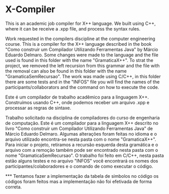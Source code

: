 # X-Compiler
This is an academic job compiler for X++ language.
We built using C++, where it can be receive a .xpp file, and process the syntax rules.

Work requested in the compilers discipline at the computer engineering course.
This is a compiler for the X++ language described in the book "Como construir um Compilador Utilizando Ferramentas Java" by Márcio Eduardo Delmaro.
Some changes were made to the language and the file used is found in this folder with the name "GramaticaX++".
To strat the project, we removed the left recursion from this grammar and the file with the removal can also be found in this folder with the name "GramaticaSemRecursao".
The work was made using C/C++, in this folder there are some tests and in the "INFOS" file you will find the names of the participants/collaborators and the command on how to execute the code.


Este é um compilador de trabalho acadêmico para a linguagem X++.
Construímos usando C++, onde podemos receber um arquivo .xpp e processar as regras de sintaxe.

Trabalho solicitado na disciplina de compiladores do curso de engenharia de computação.
Este é um compilador para a linguagem X++ descrito no livro "Como construir um Compilador Utilizando Ferramentas Java" de Márcio Eduardo Delmaro.
Algumas alterações foram feitas no idioma e o arquivo utilizado encontra-se nesta pasta com o nome "GramaticaX++".
Para iniciar o projeto, retiramos a recursão esquerda desta gramática e o arquivo com a remoção também pode ser encontrado nesta pasta com o nome "GramaticaSemRecursao".
O trabalho foi feito em C/C++, nesta pasta estão alguns testes e no arquivo "INFOS" você encontrará os nomes dos participantes/colaboradores e o comando de como executar o código.

*** Tentamos fazer a implementação da tabela de simbolos no código os códigos foram feitos mas a implementação não foi efetivada de forma correta.
